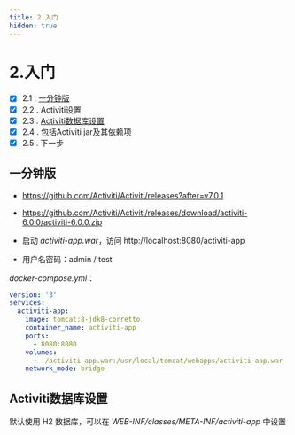 ```yaml
---
title: 2.入门
hidden: true
---
```


# 2.入门

- [x] 2.1 . [一分钟版](#一分钟版)
- [x] 2.2 . Activiti设置
- [x] 2.3 . [Activiti数据库设置](#Activiti数据库设置)
- [x] 2.4 . 包括Activiti jar及其依赖项
- [x] 2.5 . 下一步

## 一分钟版

- https://github.com/Activiti/Activiti/releases?after=v7.0.1
- https://github.com/Activiti/Activiti/releases/download/activiti-6.0.0/activiti-6.0.0.zip

- 启动 *activiti-app.war*，访问 http://localhost:8080/activiti-app

- 用户名密码：admin / test

*docker-compose.yml*：

```yaml
version: '3'
services:
  activiti-app:
    image: tomcat:8-jdk8-corretto
    container_name: activiti-app
    ports:
      - 8080:8080
    volumes:
      - ./activiti-app.war:/usr/local/tomcat/webapps/activiti-app.war
    network_mode: bridge
```

## Activiti数据库设置

默认使用 H2 数据库，可以在 *WEB-INF/classes/META-INF/activiti-app* 中设置

